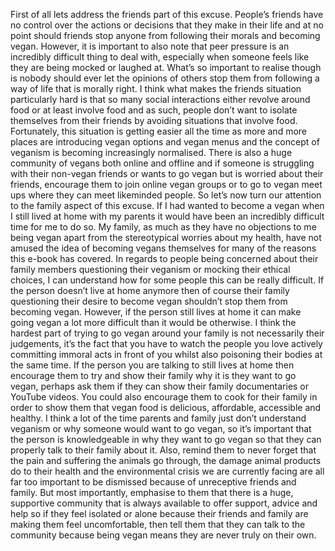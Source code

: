 First of all lets address the friends part of this excuse. People’s friends have no control over the actions or decisions that they make in their life and at no point should friends stop anyone from following their morals and becoming vegan. However, it is important to also note that peer pressure is an incredibly difficult thing to deal with, especially when someone feels like they are being mocked or laughed at. What’s so important to realise though is nobody should ever let the opinions of others stop them from following a way of life that is morally right. I think what makes the friends situation particularly hard is that so many social interactions either revolve around food or at least involve food and as such, people don’t want to isolate themselves from their friends by avoiding situations that involve food. Fortunately, this situation is getting easier all the time as more and more places are introducing vegan options and vegan menus and the concept of veganism is becoming increasingly normalised. There is also a huge community of vegans both online and offline and if someone is struggling with their non-vegan friends or wants to go vegan but is worried about their friends, encourage them to join online vegan groups or to go to vegan meet ups where they can meet likeminded people. So let’s now turn our attention to the family aspect of this excuse. If I had wanted to become a vegan when I still lived at home with my parents it would have been an incredibly difficult time for me to do so. My family, as much as they have no objections to me being vegan apart from the stereotypical worries about my health, have not amused the idea of becoming vegans themselves for many of the reasons this e-book has covered. In regards to people being concerned about their family members questioning their veganism or mocking their ethical choices, I can understand how for some people this can be really difficult. If the person doesn’t live at home anymore then of course their family questioning their desire to become vegan shouldn’t stop them from becoming vegan. However, if the person still lives at home it can make going vegan a lot more difficult than it would be otherwise. I think the hardest part of trying to go vegan around your family is not necessarily their judgements, it’s the fact that you have to watch the people you love actively committing immoral acts in front of you whilst also poisoning their bodies at the same time. If the person you are talking to still lives at home then encourage them to try and show their family why it is they want to go vegan, perhaps ask them if they can show their family documentaries or YouTube videos. You could also encourage them to cook for their family in order to show them that vegan food is delicious, affordable, accessible and healthy. I think a lot of the time parents and family just don’t understand veganism or why someone would want to go vegan, so it’s important that the person is knowledgeable in why they want to go vegan so that they can properly talk to their family about it. Also, remind them to never forget that the pain and suffering the animals go through, the damage animal products do to their health and the environmental crisis we are currently facing are all far too important to be dismissed because of unreceptive friends and family. But most importantly, emphasise to them that there is a huge, supportive community that is always available to offer support, advice and help so if they feel isolated or alone because their friends and family are making them feel uncomfortable, then tell them that they can talk to the community because being vegan means they are never truly on their own.